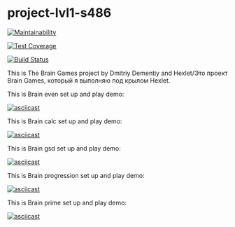 # project-lvl1-s486

[![Maintainability](https://api.codeclimate.com/v1/badges/a99a88d28ad37a79dbf6/maintainability)](https://codeclimate.com/github/codeclimate/codeclimate/maintainability)

[![Test Coverage](https://api.codeclimate.com/v1/badges/a99a88d28ad37a79dbf6/test_coverage)](https://codeclimate.com/github/codeclimate/codeclimate/test_coverage)

[![Build Status](https://travis-ci.org/MityaDementiy/project-lvl1-s486.svg?branch=master)](https://travis-ci.org/MityaDementiy/project-lvl1-s486)

This is The Brain Games project by Dmitriy Dementiy and Hexlet/Это проект Brain Games, который я выполняю под крылом Hexlet.

This is Brain even set up and play demo:

[![asciicast](https://asciinema.org/a/siTP6A8XSO8yLEQq1gPrdvvqd.svg)](https://asciinema.org/a/siTP6A8XSO8yLEQq1gPrdvvqd)

This is Brain calc set up and play demo:

[![asciicast](https://asciinema.org/a/ejqVPMn85Sm9XmMp7HBh6axrK.svg)](https://asciinema.org/a/ejqVPMn85Sm9XmMp7HBh6axrK)

This is Brain gsd set up and play demo:

[![asciicast](https://asciinema.org/a/Pll8Ap4xXonXODn5e5cj2ltuK.svg)](https://asciinema.org/a/Pll8Ap4xXonXODn5e5cj2ltuK)

This is Brain progression set up and play demo: 

[![asciicast](https://asciinema.org/a/juEWNNGsBAEBO8vmSxYiocs5A.svg)](https://asciinema.org/a/juEWNNGsBAEBO8vmSxYiocs5A)

This is Brain prime set up and play demo: 

[![asciicast](https://asciinema.org/a/wEfL2J5jYzTkiFmV2zrGSfDQd.svg)](https://asciinema.org/a/wEfL2J5jYzTkiFmV2zrGSfDQd)
